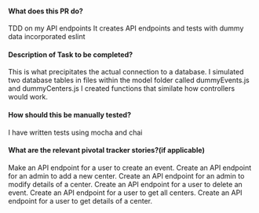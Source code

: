 #### What does this PR do?
TDD on my API endpoints
It creates API endpoints and tests with dummy data
incorporated eslint


#### Description of Task to be completed?
This is what precipitates the actual connection to a database.
I simulated two database tables in files within the model folder 
called dummyEvents.js and dummyCenters.js
I created functions that similate how controllers would work.

#### How should this be manually tested?
I have written tests using mocha and chai

#### What are the relevant pivotal tracker stories?(if applicable)
Make an API endpoint for a user to create an event.
Create an API endpoint for an admin to add a new center.
Create an API endpoint for an admin to modify details of a center.
Create an API endpoint for a user to delete an event.
Create an API endpoint for a user to get all centers.
Create an API endpoint for a user to get details of a center.